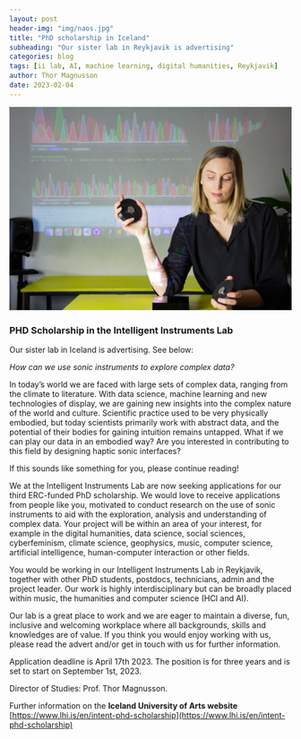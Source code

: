 ```yaml
---
layout: post
header-img: "img/naos.jpg"
title: "PhD scholarship in Iceland"
subheading: "Our sister lab in Reykjavik is advertising"
categories: blog
tags: [ii lab, AI, machine learning, digital humanities, Reykjavik]
author: Thor Magnusson
date: 2023-02-04
---
```


![AIMC2023](/img/iilabphd3.jpg)

### PHD Scholarship in the Intelligent Instruments Lab

Our sister lab in Iceland is advertising. See below:


*How can we use sonic instruments to explore complex data?*

In today’s world we are faced with large sets of complex data, ranging from the climate to literature. With data science, machine learning and new technologies of display, we are gaining new insights into the complex nature of the world and culture. Scientific practice used to be very physically embodied, but today scientists primarily work with abstract data, and the potential of their bodies for gaining intuition remains untapped. What if we can play our data in an embodied way? Are you interested in contributing to this field by designing haptic sonic interfaces?

If this sounds like something for you, please continue reading!

We at the Intelligent Instruments Lab are now seeking applications for our third ERC-funded PhD scholarship. We would love to receive applications from people like you, motivated to conduct research on the use of sonic instruments to aid with the exploration, analysis and understanding of complex data. Your project will be within an area of your interest, for example in the digital humanities, data science, social sciences, cyberfeminism, climate science, geophysics, music, computer science, artificial intelligence, human-computer interaction or other fields.

You would be working in our Intelligent Instruments Lab in Reykjavik, together with other PhD students, postdocs, technicians, admin and the project leader. Our work is highly interdisciplinary but can be broadly placed within music, the humanities and computer science (HCI and AI).

Our lab is a great place to work and we are eager to maintain a diverse, fun, inclusive and welcoming workplace where all backgrounds, skills and knowledges are of value. If you think you would enjoy working with us, please read the advert and/or get in touch with us for further information.

Application deadline is April 17th 2023. The position is for three years and is set to start on September 1st, 2023.

Director of Studies: Prof. Thor Magnusson.

Further information on the **Iceland University of Arts website**  [https://www.lhi.is/en/intent-phd-scholarship](https://www.lhi.is/en/intent-phd-scholarship)